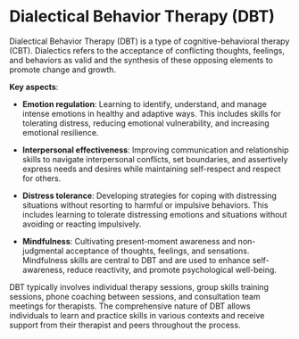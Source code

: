 # Dialectical Behavior Therapy (DBT)

Dialectical Behavior Therapy (DBT) is a type of cognitive-behavioral therapy (CBT). Dialectics refers to the acceptance of conflicting thoughts, feelings, and behaviors as valid and the synthesis of these opposing elements to promote change and growth.

**Key aspects**:

* **Emotion regulation**: Learning to identify, understand, and manage intense emotions in healthy and adaptive ways. This includes skills for tolerating distress, reducing emotional vulnerability, and increasing emotional resilience.

* **Interpersonal effectiveness**: Improving communication and relationship skills to navigate interpersonal conflicts, set boundaries, and assertively express needs and desires while maintaining self-respect and respect for others.

* **Distress tolerance**: Developing strategies for coping with distressing situations without resorting to harmful or impulsive behaviors. This includes learning to tolerate distressing emotions and situations without avoiding or reacting impulsively.

* **Mindfulness**: Cultivating present-moment awareness and non-judgmental acceptance of thoughts, feelings, and sensations. Mindfulness skills are central to DBT and are used to enhance self-awareness, reduce reactivity, and promote psychological well-being.

DBT typically involves individual therapy sessions, group skills training sessions, phone coaching between sessions, and consultation team meetings for therapists. The comprehensive nature of DBT allows individuals to learn and practice skills in various contexts and receive support from their therapist and peers throughout the process.
